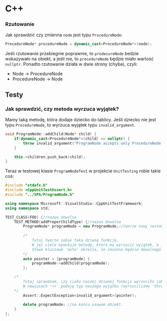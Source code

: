 # C++

### Rzutowanie

Jak sprawdzić czy zmienna `node` jest typu `ProcedureNode`:

```c++
ProcedureNode* procedureNode = dynamic_cast<ProcedureNode*>(node);
```

Jeśli rzutowanie przebiegnie poprawnie, to `prodecureNode` bedzie wskazywało na obiekt, a jeśli nie, to `procedureNode` będzie miało wartość `nullptr`.
Ponadto rzutowanie działa w dwie strony (chyba), czyli:

 * Node -> ProcedureNode
 * ProcedureNode -> Node

## Testy

### Jak sprawdzić, czy metoda wyrzuca wyjątek?

Mamy taką metodę, która dodaje dziecko do tablicy. Jeśli dziecko nie jest typu `ProcedureNode`, to wyrzuca wyjątek typu `invalid_argument`.

```c++
void ProgramNode::addChild(Node* child) {
	if(dynamic_cast<ProcedureNode*>(child) == nullptr) {
		throw invalid_argument("ProgramNode accepts only ProcedureNode as a child);
	}

	this->children.push_back(child);
}
```

Teraz w testowej klasie `ProgramNodeTest` w projekcie `UnitTesting` robie takie coś:
```c++
#include "stdafx.h"
#include <CppUnitTestAssert.h>
#include "../SPA/ProgramNode.h"

using namespace Microsoft::VisualStudio::CppUnitTestFramework;
using namespace std;

TEST_CLASS(FOO) {//nazwa dowolna
	TEST_METHOD(addProperChildType) {//nazwa dowolna
		ProgramNode* programNode = new ProgramNode;//tworze nowy testowy programNode
		
		/*
    		Tutaj tworze sobie taką dziwną funkcję.
    		W jej ciele wywołuje metodę, która ma wyrzucić wyjątek, a jako parametr w nawiasach '[]' podaję obiekt, z którego wywoływana będzie metoda.
    		Słowo kluczowe 'auto' określa, że zmienna będzie dowolnego typu.
		*/
		auto pointer = [programNode] { 
			programNode->addChild(programNode); 
		};

    /*
        Tutaj sprawdzam, czy ciało naszej dziwnej funkcji wyrzuciło jakiś wyjątek.
        W nawiasach '<>' podaję typ naszego wyjątku (wyrzuciliśmy 'throw invalid_argument("..."))
    */
		Assert::ExpectException<invalid_argument>(pointer);
		
		delete programNode; //na końcu usuwam obiekt.
	}
};
```
